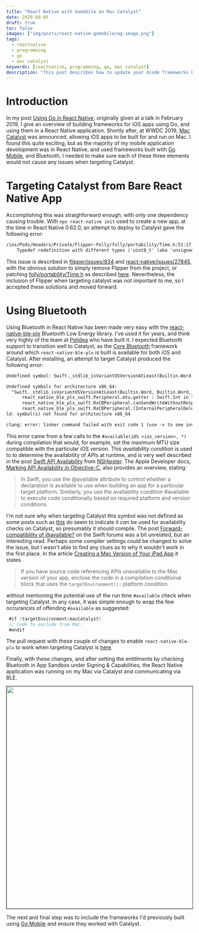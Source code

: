 ```yaml
---
title: "React Native with Gomobile on Mac Catalyst"
date: 2020-09-05
draft: true
toc: false
images: ["img/posts/react-native-gomobile/og-image.png"]
tags:
  - reactnative
  - programming
  - go
  - mac catalyst
keywords: [reactnative, programming, go, mac catalyst]
description: "This post describes how to update your Xcode frameworks built with gomobile to support targeting mac catalyst."
---
```


# Introduction

In my post [Using Go in React Native](/posts/react-native-gomobile/), originally given at a talk in February 2019, I give an overview of building frameworks for iOS apps using Go, and using them in a React Native application.
Shortly after, at WWDC 2019, [Mac Catalyst](https://developer.apple.com/mac-catalyst/) was announced, allowing iOS apps to be built for and run on Mac.
I found this quite exciting, but as the majority of my mobile application development was in React Native, and used frameworks built with [Go Mobile](https://github.com/golang/mobile), and Bluetooth, I needed to make sure each of these three elements would not cause any issues when targeting Catalyst.

# Targeting Catalyst from Bare React Native App

Accomplishing this was straighforward enough, with only one dependency causing trouble.
With `npx react-native init` used to create a new app, at the time in React Native 0.62.0, an attempt to deploy to Catalyst gave the following error:

```txt {linenos=false}&nbsp;
/ios/Pods/Headers/Private/Flipper-Folly/folly/portability/Time.h:51:17:
    Typedef redefinition with different types ('uint8_t' (aka 'unsigned char') vs 'enum clockid_t')
```

This issue is described in [flipper/issues/834](https://github.com/facebook/flipper/issues/834) and [react-native/issues/27845](https://github.com/facebook/react-native/issues/27845), with the obvious solution to simply remove Flipper from the project, or patching [folly/portability/Time.h](https://github.com/facebook/folly/blob/e3ed6d7c878e02157af67b3e037a7248398492aa/folly/portability/Time.h) as described [here](https://github.com/facebook/flipper/issues/834#issuecomment-605448785).
Nevertheless, the inclusion of Flipper when targeting catalyst was not important to me, so I accepted these solutions and moved forward.

# Using Bluetooth

Using Bluetooth in React Native has been made very easy with the [react-native-ble-plx](https://github.com/polidea/react-native-ble-plx) Bluetooth Low Energy library.
I've used it for years, and think very highly of the team at [Polidea](https://www.polidea.com) who have built it.
I expected Bluetooth support to transition well to Catalyst, as the [Core Bluetooth](https://developer.apple.com/documentation/corebluetooth) framework around which `react-native-ble-plx` is built is available for both iOS and Catalyst.
After installing, an attempt to target Catalyst produced the following error:

<!--
TODO: ALLOW SCROLLING WHEN LINE NUMBERS ARE DISABLED
-->
```txt {linenos=false}&nbsp;
Undefined symbol: Swift._stdlib_isVariantOSVersionAtLeast(Builtin.Word, Builtin.Word, Builtin.Word) -> Builtin.Int1

Undefined symbols for architecture x86_64:
  "Swift._stdlib_isVariantOSVersionAtLeast(Builtin.Word, Builtin.Word, Builtin.Word) -> Builtin.Int1", referenced from:
      react_native_ble_plx_swift.Peripheral.mtu.getter : Swift.Int in libreact-native-ble-plx-swift.a(BleExtensions.o)
      react_native_ble_plx_swift.RxCBPeripheral.canSendWriteWithoutResponse.getter : Swift.Bool in libreact-native-ble-plx-swift.a(RxCBPeripheral.o)
      react_native_ble_plx_swift.RxCBPeripheral.(InternalPeripheralDelegate in _DDA244B8664EBFFBFFA88AFB2D25DF21).peripheralIsReady(toSendWriteWithoutResponse: __C.CBPeripheral) -> () in libreact-native-ble-plx-swift.a(RxCBPeripheral.o)
ld: symbol(s) not found for architecture x86_64

clang: error: linker command failed with exit code 1 (use -v to see invocation)
```

This error came from a few calls to the `#available(iOS <ios_version>, *)` during compilation that would, for example, set the maximum MTU size compatible with the particular iOS version.
This _availability condition_ is used to to determine the availability of APIs at runtime, and is very well described in the post [Swift API Availability](https://nshipster.com/available/#available-1) from [NSHipster](https://nshipster.com).
The Apple Developer docs, [Marking API Availability in Objective-C](https://developer.apple.com/documentation/swift/objective-c_and_c_code_customization/marking_api_availability_in_objective-c#overview), also provides an overview, stating:

> In Swift, you use the @available attribute to control whether a declaration is available to use when building an app for a particular target platform. Similarly, you use the availability condition #available to execute code conditionally based on required platform and version conditions.

I'm not sure why when targeting Catalyst this symbol was not defined as some posts such as [this](https://samwize.com/2020/06/01/issues-with-macos-catalyst/) do seem to indicate it _can_ be used for availability checks on Catalyst, so presumably it should compile.
The post [Forward-compatibility of @available?](https://forums.swift.org/t/forward-compatibility-of-available/27955) on the Swift forums was a bit unrelated, but an interesting read.
Perhaps some compiler settings could be changed to solve the issue, but I wasn't able to find any clues as to why it wouldn't work in the first place.
In the article [Creating a Mac Version of Your iPad App](https://developer.apple.com/documentation/xcode/creating_a_mac_version_of_your_ipad_app) it states

> If you have source code referencing APIs unavailable to the Mac version of your app, enclose the code in a compilation conditional block that uses the `targetEnvironment():` platform condition.

without mentioning the potential use of the run time `#available` check when targeting Catalyst.
In any case, it was simple enough to wrap the few occurances of offending `#available` as suggested:

```swift {linenos=false}&nbsp;
 #if !targetEnvironment(macCatalyst)
 // Code to exclude from Mac.
 #endif
```

The pull request with these couple of changes to enable `react-native-ble-plx` to work when targeting Catalyst is [here](https://github.com/Polidea/MultiPlatformBleAdapter/pull/54/files).

Finally, with these changes, and after setting the entitlments by checking Bluetooth in App Sandbox under Signing & Capabilities, the React Native application was running on my Mac via Catalyst and communicating via BLE.

<img src="/img/posts/react-native-gomobile-catalyst/bluetooth-sandbox.png" width="600" style="border-style:solid;border-width:1px"/>

The next and final step was to include the frameworks I'd previously built using [Go Mobile](https://github.com/golang/mobile) and ensure they worked with Catalyst.
